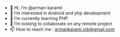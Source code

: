 - 👋 Hi, I’m @arman-karamii
- 👀 I’m interested in Android and php development 
- 🌱 I’m currently learning PHP
- 💞️ I’m looking to collaborate on any remote project 
- 📫 How to reach me : armankarami.job@gmail.com

<!---
arman-karamii/arman-karamii is a ✨ special ✨ repository because its `README.md` (this file) appears on your GitHub profile.
You can click the Preview link to take a look at your changes.
--->
